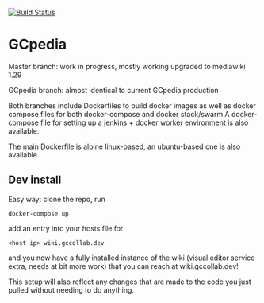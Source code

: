 [![Build Status](https://travis-ci.org/gctools-outilsgc/gcpedia.svg?branch=master)](https://travis-ci.org/gctools-outilsgc/gcpedia)

# GCpedia

Master branch: work in progress, mostly working upgraded to mediawiki 1.29

GCpedia branch: almost identical to current GCpedia production

Both branches include Dockerfiles to build docker images as well as docker compose files for both docker-compose and docker stack/swarm
A docker-compose file for setting up a jenkins + docker worker environment is also available.

The main Dockerfile is alpine linux-based, an ubuntu-based one is also available.

## Dev install
Easy way: 
clone the repo, 
run
```
docker-compose up
```
add an entry into your hosts file for
```
<host ip> wiki.gccollab.dev
```

and you now have a fully installed instance of the wiki (visual editor service extra, needs at bit more work) that you can reach at wiki.gccollab.dev! 

This setup will also reflect any changes that are made to the code you just pulled without needing to do anything.
